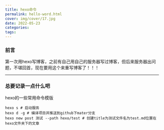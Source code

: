 ```yaml
---
title: hexo命令
permalink: hello-word.html
cover: img/cover/17.jpg
date: 2022-05-23
categories:
tags:
---
```

### 前言

第一次用hexo写博客，之前有自己用自己的服务器写过博客，但后来服务器出问题，不堪回首，现在要用这个来重写博客了！！！

---

### 总要记录一点什么吧

hexo的一些常用命令模版

```shell
hexo s # 启动服务
hexo d -g # 编译项目并推送到github下mater分支
hexo new post 测试 --path hexo/test # 创建title为测试文件名为test.md位置在hexo文件夹下的文章
```
